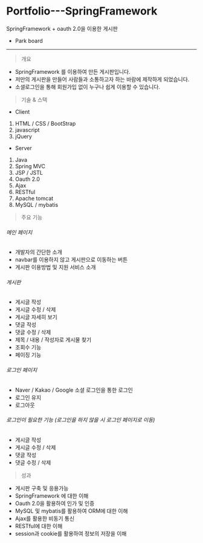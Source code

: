 # Portfolio---SpringFramework  
SpringFramework + oauth 2.0을 이용한 게시판  
- Park board
---
>개요  

* SpringFramework 를 이용하여 만든 게시판입니다.  
* 저만의 게시판을 만들어 사람들과 소통하고자 하는 바람에 제작하게 되었습니다.  
* 소셜로그인을 통해 회원가입 없이 누구나 쉽게 이용할 수 있습니다.  

>기술 & 스택  

* Client
1. HTML / CSS / BootStrap
2. javascript  
3. jQuery  
* Server  
1. Java  
2. Spring MVC
3. JSP / JSTL  
4. Oauth 2.0
5. Ajax
6. RESTful  
7. Apache tomcat  
8. MySQL / mybatis  

>주요 기능  

###### 메인 페이지  
* 개발자의 간단한 소개  
* navbar를 이용하지 않고 게시판으로 이동하는 버튼  
* 게시판 이용방법 및 지원 서비스 소개  

###### 게시판  
* 게시글 작성
* 게시글 수정 / 삭제
* 게시글 자세히 보기
* 댓글 작성
* 댓글 수정 / 삭제
* 제목 / 내용 / 작성자로 게시물 찾기
* 조회수 기능
* 페이징 기능

###### 로그인 페이지  
* Naver / Kakao / Google 소셜 로그인을 통한 로그인  
* 로그인 유지
* 로그아웃

###### 로그인이 필요한 기능 (로그인을 하지 않을 시 로그인 페이지로 이동)    
* 게시글 작성
* 게시글 수정 / 삭제
* 댓글 작성
* 댓글 수정 / 삭제

> 성과  

* 게시판 구축 및 응용가능
* SpringFramework 에 대한 이해
* Oauth 2.0을 활용하여 인가 및 인증
* MySQL 및 mybatis를 활용하여 ORM에 대한 이해
* Ajax를 활용한 비동기 통신
* RESTful에 대한 이해
* session과 cookie를 활용하여 정보의 저장을 이해
